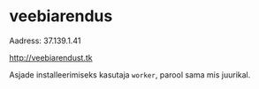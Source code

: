 # veebiarendus

Aadress: 37.139.1.41

http://veebiarendust.tk

Asjade installeerimiseks kasutaja `worker`, parool sama mis juurikal.
